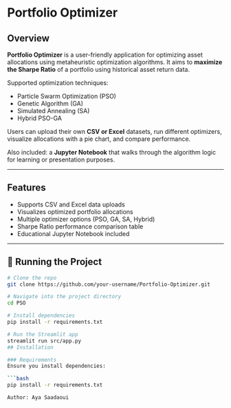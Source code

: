 # Portfolio Optimizer

## Overview
**Portfolio Optimizer** is a user-friendly application for optimizing asset allocations using metaheuristic optimization algorithms. It aims to **maximize the Sharpe Ratio** of a portfolio using historical asset return data.

Supported optimization techniques:
- Particle Swarm Optimization (PSO)
- Genetic Algorithm (GA)
- Simulated Annealing (SA)
- Hybrid PSO-GA

Users can upload their own **CSV or Excel** datasets, run different optimizers, visualize allocations with a pie chart, and compare performance.

Also included: a **Jupyter Notebook** that walks through the algorithm logic for learning or presentation purposes.

---

## Features
- Supports CSV and Excel data uploads
- Visualizes optimized portfolio allocations
- Multiple optimizer options (PSO, GA, SA, Hybrid)
- Sharpe Ratio performance comparison table
- Educational Jupyter Notebook included

---

## 🚀 Running the Project

```bash
# Clone the repo
git clone https://github.com/your-username/Portfolio-Optimizer.git

# Navigate into the project directory
cd PSO

# Install dependencies
pip install -r requirements.txt

# Run the Streamlit app
streamlit run src/app.py
## Installation

### Requirements
Ensure you install dependencies:

```bash
pip install -r requirements.txt

Author: Aya Saadaoui
